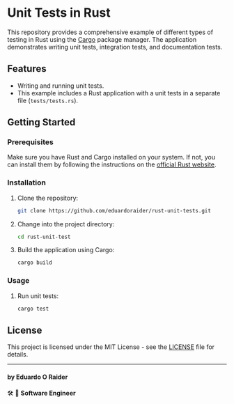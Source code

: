 # Unit Tests in Rust 

This repository provides a comprehensive example of different types of testing in Rust using the [Cargo](https://doc.rust-lang.org/cargo/) package manager. The application demonstrates writing unit tests, integration tests, and documentation tests.

## Features

- Writing and running unit tests.
- This example includes a Rust application with a unit tests in a separate file (`tests/tests.rs`).

## Getting Started

### Prerequisites

Make sure you have Rust and Cargo installed on your system. If not, you can install them by following the instructions on the [official Rust website](https://www.rust-lang.org/learn/get-started).

### Installation

1. Clone the repository:

   ```bash
   git clone https://github.com/eduardoraider/rust-unit-tests.git
   ```

2. Change into the project directory:

   ```bash
   cd rust-unit-test
   ```

3. Build the application using Cargo:

   ```bash
   cargo build
   ```

### Usage

1. Run unit tests:

   ```bash
   cargo test
   ```


## License

This project is licensed under the MIT License - see the [LICENSE](LICENSE.txt) file for details.

---

#### by Eduardo O Raider
🛠 🥋 **Software Engineer**